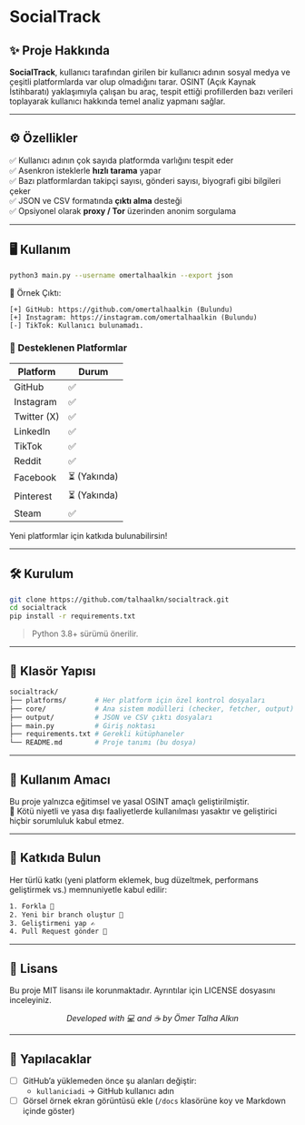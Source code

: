
# SocialTrack

## ✨ Proje Hakkında

**SocialTrack**, kullanıcı tarafından girilen bir kullanıcı adının sosyal medya ve çeşitli platformlarda var olup olmadığını tarar. OSINT (Açık Kaynak İstihbaratı) yaklaşımıyla çalışan bu araç, tespit ettiği profillerden bazı verileri toplayarak kullanıcı hakkında temel analiz yapmanı sağlar.

---

## ⚙️ Özellikler

✅ Kullanıcı adının çok sayıda platformda varlığını tespit eder  
✅ Asenkron isteklerle **hızlı tarama** yapar  
✅ Bazı platformlardan takipçi sayısı, gönderi sayısı, biyografi gibi bilgileri çeker  
✅ JSON ve CSV formatında **çıktı alma** desteği  
✅ Opsiyonel olarak **proxy / Tor** üzerinden anonim sorgulama  

---

## 🖥️ Kullanım

```bash
python3 main.py --username omertalhaalkin --export json
```

🔎 Örnek Çıktı:
```
[+] GitHub: https://github.com/omertalhaalkin (Bulundu)
[+] Instagram: https://instagram.com/omertalhaalkin (Bulundu)
[-] TikTok: Kullanıcı bulunamadı.
```

### 📌 Desteklenen Platformlar

| Platform   | Durum     |
|------------|-----------|
| GitHub     | ✅        |
| Instagram  | ✅        |
| Twitter (X)| ✅        |
| LinkedIn   | ✅        |
| TikTok     | ✅        |
| Reddit     | ✅        |
| Facebook   | ⏳ (Yakında) |
| Pinterest  | ⏳ (Yakında) |
| Steam      | ✅        |

Yeni platformlar için katkıda bulunabilirsin!

---

## 🛠️ Kurulum

```bash
git clone https://github.com/talhaalkn/socialtrack.git
cd socialtrack
pip install -r requirements.txt
```

> Python 3.8+ sürümü önerilir.

---

## 📁 Klasör Yapısı

```bash
socialtrack/
├── platforms/       # Her platform için özel kontrol dosyaları
├── core/            # Ana sistem modülleri (checker, fetcher, output)
├── output/          # JSON ve CSV çıktı dosyaları
├── main.py          # Giriş noktası
├── requirements.txt # Gerekli kütüphaneler
└── README.md        # Proje tanımı (bu dosya)
```

---

## 🧠 Kullanım Amacı

Bu proje yalnızca eğitimsel ve yasal OSINT amaçlı geliştirilmiştir.  
🔴 Kötü niyetli ve yasa dışı faaliyetlerde kullanılması yasaktır ve geliştirici hiçbir sorumluluk kabul etmez.

---

## 🤝 Katkıda Bulun

Her türlü katkı (yeni platform eklemek, bug düzeltmek, performans geliştirmek vs.) memnuniyetle kabul edilir:

```bash
1. Forkla 🍴
2. Yeni bir branch oluştur 🔧
3. Geliştirmeni yap ✍️
4. Pull Request gönder 🚀
```

---

## 📜 Lisans

Bu proje MIT lisansı ile korunmaktadır. Ayrıntılar için LICENSE dosyasını inceleyiniz.

<p align="center"><i>Developed with 💻 and ☕ by Ömer Talha Alkın</i></p>

---

## 🔧 Yapılacaklar

- [ ] GitHub’a yüklemeden önce şu alanları değiştir:
  - `kullaniciadi` → GitHub kullanıcı adın
- [ ] Görsel örnek ekran görüntüsü ekle (`/docs` klasörüne koy ve Markdown içinde göster)
